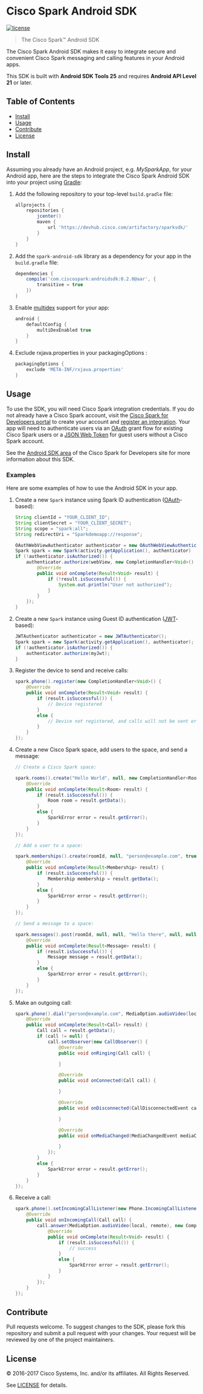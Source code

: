 # Cisco Spark Android SDK

[![license](https://img.shields.io/github/license/ciscospark/spark-android-sdk.svg)](https://github.com/ciscospark/spark-android-sdk/blob/master/LICENSE)

> The Cisco Spark™ Android SDK

The Cisco Spark Android SDK makes it easy to integrate secure and convenient Cisco Spark messaging and calling features in your Android apps.

This SDK is built with **Android SDK Tools 25** and requires **Android API Level 21** or later.

## Table of Contents

- [Install](#install)
- [Usage](#usage)
- [Contribute](#contribute)
- [License](#license)

## Install

Assuming you already have an Android project, e.g. _MySparkApp_, for your Android app, here are the steps to integrate the Cisco Spark Android SDK into your project using [Gradle](https://gradle.org):

1. Add the following repository to your top-level `build.gradle` file:

    ```groovy
    allprojects {
        repositories {
            jcenter()
            maven {
                url 'https://devhub.cisco.com/artifactory/sparksdk/'
            }
        }
    }
    ```

2. Add the `spark-android-sdk` library as a dependency for your app in the `build.gradle` file:

    ```groovy
    dependencies { 
        compile('com.ciscospark:androidsdk:0.2.0@aar', {
            transitive = true
        })
    }
    ```

3. Enable [multidex](https://developer.android.com/studio/build/multidex.html) support for your app:

    ```groovy
    android {
        defaultConfig {
            multiDexEnabled true
        }
    }
    ```
    
4. Exclude rxjava.properties in your packagingOptions :

    ```groovy
    packagingOptions {
        exclude 'META-INF/rxjava.properties'
    }
    ```

## Usage

To use the SDK, you will need Cisco Spark integration credentials. If you do not already have a Cisco Spark account, visit the [Cisco Spark for Developers portal](https://developer.ciscospark.com/) to create your account and [register an integration](https://developer.ciscospark.com/authentication.html#registering-your-integration). Your app will need to authenticate users via an [OAuth](https://oauth.net/) grant flow for existing Cisco Spark users or a [JSON Web Token](https://jwt.io/) for guest users without a Cisco Spark account.

See the [Android SDK area](https://developer.ciscospark.com/sdk-for-android.html) of the Cisco Spark for Developers site for more information about this SDK.

### Examples

Here are some examples of how to use the Android SDK in your app.

1. Create a new `Spark` instance using Spark ID authentication ([OAuth](https://oauth.net/)-based):

    ```java
    String clientId = "YOUR_CLIENT_ID";
    String clientSecret = "YOUR_CLIENT_SECRET";
    String scope = "spark:all";
    String redirectUri = "Sparkdemoapp://response";

    OAuthWebViewAuthenticator authenticator = new OAuthWebViewAuthenticator(clientId, clientSecret, scope, redirectUri);
    Spark spark = new Spark(activity.getApplication(), authenticator)
    if (!authenticator.isAuthorized()) {
        authenticator.authorize(webView, new CompletionHandler<Void>() {
            @Override
            public void onComplete(Result<Void> result) {
                if (!result.isSuccessful()) {
                    System.out.println("User not authorized");
                }
            }
        });
    }
    ```

2. Create a new `Spark` instance using Guest ID authentication ([JWT](https://jwt.io/)-based):

    ```java
    JWTAuthenticator authenticator = new JWTAuthenticator();
    Spark spark = new Spark(activity.getApplication(), authenticator);
    if (!authenticator.isAuthorized()) {
        authenticator.authorize(myJwt);
    }
    ```

3. Register the device to send and receive calls:

    ```java
    spark.phone().register(new CompletionHandler<Void>() {
        @Override
        public void onComplete(Result<Void> result) {
            if (result.isSuccessful()) {
                // Device registered
            }
            else {
                // Device not registered, and calls will not be sent or received
            }
        }
    });
    ```

4. Create a new Cisco Spark space, add users to the space, and send a message:

    ```java
    // Create a Cisco Spark space:

    spark.rooms().create("Hello World", null, new CompletionHandler<Room>() {
        @Override
        public void onComplete(Result<Room> result) {
            if (result.isSuccessful()) {
                Room room = result.getData();
            }
            else {
                SparkError error = result.getError();
            }
        }
    });
    
    // Add a user to a space:

    spark.memberships().create(roomId, null, "person@example.com", true, new CompletionHandler<Membership>() {
        @Override
        public void onComplete(Result<Membership> result) {
            if (result.isSuccessful()) {
                Membership membership = result.getData();
            }
            else {
                SparkError error = result.getError();
            }
        }
    });

    // Send a message to a space:

    spark.messages().post(roomId, null, null, "Hello there", null, null, new CompletionHandler<Message>() {
        @Override
        public void onComplete(Result<Message> result) {
            if (result.isSuccessful()) {
                Message message = result.getData();
            }
            else {
                SparkError error = result.getError();
            }
        }
    });
    ```

5. Make an outgoing call:

    ```java
    spark.phone().dial("person@example.com", MediaOption.audioVideo(local, remote), new CompletionHandler<Call>() {
        @Override
        public void onComplete(Result<Call> result) {
            Call call = result.getData();
            if (call != null) {
                call.setObserver(new CallObserver() {
                    @Override
                    public void onRinging(Call call) {

                    }

                    @Override
                    public void onConnected(Call call) {

                    }

                    @Override
                    public void onDisconnected(CallDisconnectedEvent callDisconnectedEvent) {

                    }

                    @Override
                    public void onMediaChanged(MediaChangedEvent mediaChangedEvent) {

                    }
                });
            }
            else {
                SparkError error = result.getError();
            }
        }
    });
    ```

6. Receive a call:

    ```java
    spark.phone().setIncomingCallListener(new Phone.IncomingCallListener() {
        @Override
        public void onIncomingCall(Call call) {
            call.answer(MediaOption.audioVideo(local, remote), new CompletionHandler<Void>() {
                @Override
                public void onComplete(Result<Void> result) {
                    if (result.isSuccessful()) {
                        // success
                    }
                    else {
                        SparkError error = result.getError();
                    }
                }
            });
        }
    });
    ```

## Contribute

Pull requests welcome. To suggest changes to the SDK, please fork this repository and submit a pull request with your changes. Your request will be reviewed by one of the project maintainers.

## License

&copy; 2016-2017 Cisco Systems, Inc. and/or its affiliates. All Rights Reserved.

See [LICENSE](https://github.com/ciscospark/spark-android-sdk/blob/master/LICENSE) for details.

